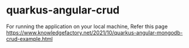 # quarkus-angular-crud


For running the application on your local machine, Refer this page https://www.knowledgefactory.net/2021/10/quarkus-angular-mongodb-crud-example.html
